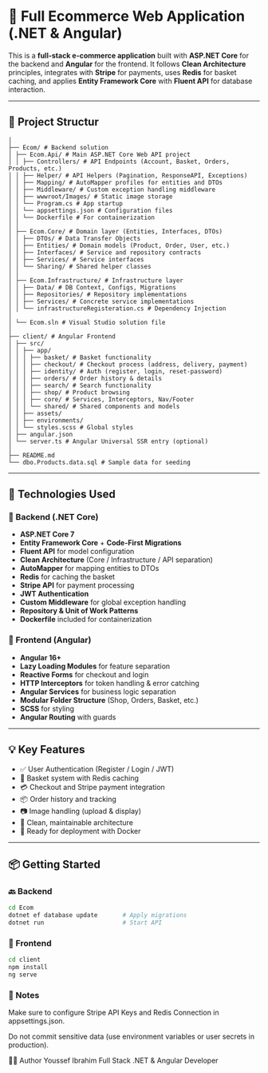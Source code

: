 # 🛒 Full Ecommerce Web Application (.NET & Angular)

This is a **full-stack e-commerce application** built with **ASP.NET Core** for the backend and **Angular** for the frontend. It follows **Clean Architecture** principles, integrates with **Stripe** for payments, uses **Redis** for basket caching, and applies **Entity Framework Core** with **Fluent API** for database interaction.

---

## 📁 Project Structur

```
│
├── Ecom/ # Backend solution
│ ├── Ecom.Api/ # Main ASP.NET Core Web API project
│ │ ├── Controllers/ # API Endpoints (Account, Basket, Orders, Products, etc.)
│ │ ├── Helper/ # API Helpers (Pagination, ResponseAPI, Exceptions)
│ │ ├── Mapping/ # AutoMapper profiles for entities and DTOs
│ │ ├── Middleware/ # Custom exception handling middleware
│ │ ├── wwwroot/Images/ # Static image storage
│ │ └── Program.cs # App startup
│ │ └── appsettings.json # Configuration files
│ │ └── Dockerfile # For containerization
│ │
│ ├── Ecom.Core/ # Domain layer (Entities, Interfaces, DTOs)
│ │ ├── DTOs/ # Data Transfer Objects
│ │ ├── Entities/ # Domain models (Product, Order, User, etc.)
│ │ ├── Interfaces/ # Service and repository contracts
│ │ ├── Services/ # Service interfaces
│ │ └── Sharing/ # Shared helper classes
│ │
│ ├── Ecom.Infrastructure/ # Infrastructure layer
│ │ ├── Data/ # DB Context, Configs, Migrations
│ │ ├── Repositories/ # Repository implementations
│ │ ├── Services/ # Concrete service implementations
│ │ └── infrastructureRegisteration.cs # Dependency Injection
│
│ └── Ecom.sln # Visual Studio solution file
│
├── client/ # Angular Frontend
│ ├── src/
│ │ ├── app/
│ │ │ ├── basket/ # Basket functionality
│ │ │ ├── checkout/ # Checkout process (address, delivery, payment)
│ │ │ ├── identity/ # Auth (register, login, reset-password)
│ │ │ ├── orders/ # Order history & details
│ │ │ ├── search/ # Search functionality
│ │ │ ├── shop/ # Product browsing
│ │ │ ├── core/ # Services, Interceptors, Nav/Footer
│ │ │ └── shared/ # Shared components and models
│ │ ├── assets/
│ │ ├── environments/
│ │ └── styles.scss # Global styles
│ ├── angular.json
│ └── server.ts # Angular Universal SSR entry (optional)
│
├── README.md
└── dbo.Products.data.sql # Sample data for seeding
```


---

## 🚀 Technologies Used

### 🔧 Backend (.NET Core)
- **ASP.NET Core 7**
- **Entity Framework Core** + **Code-First Migrations**
- **Fluent API** for model configuration
- **Clean Architecture** (Core / Infrastructure / API separation)
- **AutoMapper** for mapping entities to DTOs
- **Redis** for caching the basket
- **Stripe API** for payment processing
- **JWT Authentication**
- **Custom Middleware** for global exception handling
- **Repository & Unit of Work Patterns**
- **Dockerfile** included for containerization

### 🎨 Frontend (Angular)
- **Angular 16+**
- **Lazy Loading Modules** for feature separation
- **Reactive Forms** for checkout and login
- **HTTP Interceptors** for token handling & error catching
- **Angular Services** for business logic separation
- **Modular Folder Structure** (Shop, Orders, Basket, etc.)
- **SCSS** for styling
- **Angular Routing** with guards

---

## 💡 Key Features

- ✅ User Authentication (Register / Login / JWT)
- 🛒 Basket system with Redis caching
- 💳 Checkout and Stripe payment integration
- 📦 Order history and tracking
- 📷 Image handling (upload & display)
- 📁 Clean, maintainable architecture
- 🧪 Ready for deployment with Docker

---

## 📦 Getting Started

### 🔙 Backend
```bash
cd Ecom
dotnet ef database update       # Apply migrations
dotnet run                      # Start API

```
### 🎯 Frontend

```bash
cd client
npm install
ng serve
```

### 📌 Notes
Make sure to configure Stripe API Keys and Redis Connection in appsettings.json.

Do not commit sensitive data (use environment variables or user secrets in production).

👨‍💻 Author
Youssef Ibrahim
Full Stack .NET & Angular Developer
